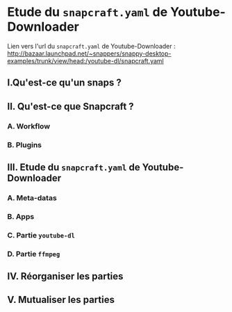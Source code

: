 # Etude du `snapcraft.yaml` de Youtube-Downloader

Lien vers l'url du `snapcraft.yaml` de Youtube-Downloader : http://bazaar.launchpad.net/~snappers/snappy-desktop-examples/trunk/view/head:/youtube-dl/snapcraft.yaml

## I.Qu'est-ce qu'un snaps ?  
## II. Qu'est-ce que Snapcraft ?  
### A. Workflow  
### B. Plugins  
## III. Etude du `snapcraft.yaml` de Youtube-Downloader  
### A. Meta-datas  
### B. Apps  
### C. Partie `youtube-dl`  
### D. Partie `ffmpeg`  
## IV. Réorganiser les parties  
## V. Mutualiser les parties  
